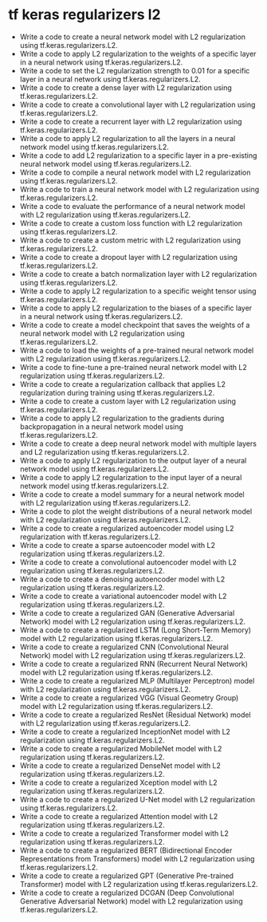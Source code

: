# tf keras regularizers l2

- Write a code to create a neural network model with L2 regularization using tf.keras.regularizers.L2.
- Write a code to apply L2 regularization to the weights of a specific layer in a neural network using tf.keras.regularizers.L2.
- Write a code to set the L2 regularization strength to 0.01 for a specific layer in a neural network using tf.keras.regularizers.L2.
- Write a code to create a dense layer with L2 regularization using tf.keras.regularizers.L2.
- Write a code to create a convolutional layer with L2 regularization using tf.keras.regularizers.L2.
- Write a code to create a recurrent layer with L2 regularization using tf.keras.regularizers.L2.
- Write a code to apply L2 regularization to all the layers in a neural network model using tf.keras.regularizers.L2.
- Write a code to add L2 regularization to a specific layer in a pre-existing neural network model using tf.keras.regularizers.L2.
- Write a code to compile a neural network model with L2 regularization using tf.keras.regularizers.L2.
- Write a code to train a neural network model with L2 regularization using tf.keras.regularizers.L2.
- Write a code to evaluate the performance of a neural network model with L2 regularization using tf.keras.regularizers.L2.
- Write a code to create a custom loss function with L2 regularization using tf.keras.regularizers.L2.
- Write a code to create a custom metric with L2 regularization using tf.keras.regularizers.L2.
- Write a code to create a dropout layer with L2 regularization using tf.keras.regularizers.L2.
- Write a code to create a batch normalization layer with L2 regularization using tf.keras.regularizers.L2.
- Write a code to apply L2 regularization to a specific weight tensor using tf.keras.regularizers.L2.
- Write a code to apply L2 regularization to the biases of a specific layer in a neural network using tf.keras.regularizers.L2.
- Write a code to create a model checkpoint that saves the weights of a neural network model with L2 regularization using tf.keras.regularizers.L2.
- Write a code to load the weights of a pre-trained neural network model with L2 regularization using tf.keras.regularizers.L2.
- Write a code to fine-tune a pre-trained neural network model with L2 regularization using tf.keras.regularizers.L2.
- Write a code to create a regularization callback that applies L2 regularization during training using tf.keras.regularizers.L2.
- Write a code to create a custom layer with L2 regularization using tf.keras.regularizers.L2.
- Write a code to apply L2 regularization to the gradients during backpropagation in a neural network model using tf.keras.regularizers.L2.
- Write a code to create a deep neural network model with multiple layers and L2 regularization using tf.keras.regularizers.L2.
- Write a code to apply L2 regularization to the output layer of a neural network model using tf.keras.regularizers.L2.
- Write a code to apply L2 regularization to the input layer of a neural network model using tf.keras.regularizers.L2.
- Write a code to create a model summary for a neural network model with L2 regularization using tf.keras.regularizers.L2.
- Write a code to plot the weight distributions of a neural network model with L2 regularization using tf.keras.regularizers.L2.
- Write a code to create a regularized autoencoder model using L2 regularization with tf.keras.regularizers.L2.
- Write a code to create a sparse autoencoder model with L2 regularization using tf.keras.regularizers.L2.
- Write a code to create a convolutional autoencoder model with L2 regularization using tf.keras.regularizers.L2.
- Write a code to create a denoising autoencoder model with L2 regularization using tf.keras.regularizers.L2.
- Write a code to create a variational autoencoder model with L2 regularization using tf.keras.regularizers.L2.
- Write a code to create a regularized GAN (Generative Adversarial Network) model with L2 regularization using tf.keras.regularizers.L2.
- Write a code to create a regularized LSTM (Long Short-Term Memory) model with L2 regularization using tf.keras.regularizers.L2.
- Write a code to create a regularized CNN (Convolutional Neural Network) model with L2 regularization using tf.keras.regularizers.L2.
- Write a code to create a regularized RNN (Recurrent Neural Network) model with L2 regularization using tf.keras.regularizers.L2.
- Write a code to create a regularized MLP (Multilayer Perceptron) model with L2 regularization using tf.keras.regularizers.L2.
- Write a code to create a regularized VGG (Visual Geometry Group) model with L2 regularization using tf.keras.regularizers.L2.
- Write a code to create a regularized ResNet (Residual Network) model with L2 regularization using tf.keras.regularizers.L2.
- Write a code to create a regularized InceptionNet model with L2 regularization using tf.keras.regularizers.L2.
- Write a code to create a regularized MobileNet model with L2 regularization using tf.keras.regularizers.L2.
- Write a code to create a regularized DenseNet model with L2 regularization using tf.keras.regularizers.L2.
- Write a code to create a regularized Xception model with L2 regularization using tf.keras.regularizers.L2.
- Write a code to create a regularized U-Net model with L2 regularization using tf.keras.regularizers.L2.
- Write a code to create a regularized Attention model with L2 regularization using tf.keras.regularizers.L2.
- Write a code to create a regularized Transformer model with L2 regularization using tf.keras.regularizers.L2.
- Write a code to create a regularized BERT (Bidirectional Encoder Representations from Transformers) model with L2 regularization using tf.keras.regularizers.L2.
- Write a code to create a regularized GPT (Generative Pre-trained Transformer) model with L2 regularization using tf.keras.regularizers.L2.
- Write a code to create a regularized DCGAN (Deep Convolutional Generative Adversarial Network) model with L2 regularization using tf.keras.regularizers.L2.